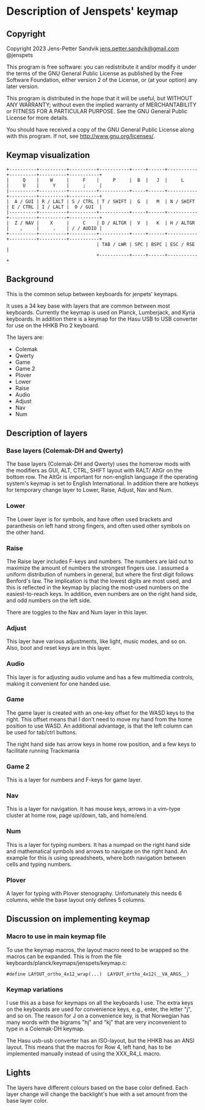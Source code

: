 
# Description of Jenspets' keymap

## Copyright

Copyright 2023 Jens-Petter Sandvik jens.petter.sandvik@gmail.com @jenspets

This program is free software: you can redistribute it and/or modify
it under the terms of the GNU General Public License as published by
the Free Software Foundation, either version 2 of the License, or
(at your option) any later version.

This program is distributed in the hope that it will be useful,
but WITHOUT ANY WARRANTY; without even the implied warranty of
MERCHANTABILITY or FITNESS FOR A PARTICULAR PURPOSE.  See the
GNU General Public License for more details.

You should have received a copy of the GNU General Public License
along with this program.  If not, see <http://www.gnu.org/licenses/>.


## Keymap visualization
```
+----------+----------+----------+-----------+-----+------+-----------+----------+----------+-----------+
|     Q    |    W     |     F    |     P     |  B  |   J  |     L     |     U    |     Y    |     ;     |
|----------+----------+----------+-----------+-----+------+-----------+----------+----------+-----------+
|  A / GUI | R / LALT | S / CTRL | T / SHIFT |  G  |   M  | N / SHIFT | E / CTRL | I / LALT |  O / GUI  |
|----------+----------+----------+-----------+-----+------+-----------+----------+----------+-----------+
|  Z / NAV |    X     |     C    | D / ALTGR |  V  |   K  | H / ALTGR |    ,     |     .    | / / AUDIO |
+----------+----------+----------+-----------+-----+------+-----------+----------+----------+-----------+
                                 | TAB / LWR | SPC | BSPC | ESC / RSE |
                                 +-----------+-----+------+-----------+
```							 
 
## Background 

This is the common setup between keyboards for jenpets' keymaps. 

It uses a 34 key base with layers that are common between most keyboards. Currently the keymap is used on Planck, Lumberjack, and Kyria keyboards. In addition there is a keymap for the Hasu USB to USB converter for use on the HHKB Pro 2 keyboard.

The layers are:
- Colemak
- Qwerty 
- Game 
- Game 2
- Plover
- Lower
- Raise
- Audio
- Adjust
- Nav
- Num

## Description of layers

### Base layers (Colemak-DH and Qwerty)

The base layers (Colemak-DH and Qwerty) uses the homerow mods with the modifiers as GUI, ALT, CTRL, SHIFT layout with RALT/ AltGr on the bottom row. The AltGr is important for non-english language if the operating system's keymap is set to English International. In addition there are hotkeys for temporary change layer to Lower, Raise, Adjust, Nav and Num. 

### Lower

The Lower layer is for symbols, and have often used brackets and paranthesis on left hand strong fingers, and often used other symbols on the other hand. 

### Raise 

The Raise layer includes F-keys and numbers. The numbers are laid out to maximize the amount of numbers the strongest fingers use. I assumed a uniform distribution of numbers in general, but where the first digit follows Benford's law. The implication is that the lowest digits are most used, and this is reflected in the keymap by placing the most-used numbers on the easiest-to-reach keys. In addition, even numbers are on the right hand side, and odd numbers on the left side.

There are toggles to the Nav and Num layer in this layer.

### Adjust

This layer have various adjustments, like light, music modes, and so on. Also, boot and reset keys are in this layer.

### Audio

This layer is for adjusting audio volume and has a few multimedia controls, making it convenient for one handed use.

### Game

The game layer is created with an one-key offset for the WASD keys to the right. This offset means that I don't need to move my hand from the home position to use WASD. An additional advantage, is that the left column can be used for tab/ctrl buttons. 

The right hand side has arrow keys in home row position, and a few keys to facilitate running Trackmania

### Game 2

This is a layer for numbers and F-keys for game layer.

### Nav 

This is a layer for navigation. It has mouse keys, arrows in a vim-type cluster at home row, page up/down, tab, and home/end. 
### Num

This is a layer for typing numbers. It has a numpad on the right hand side and mathematical symbols and arrows to navigate on the right hand. An example for this is using spreadsheets, where both navigation between cells and typing numbers.

### Plover

A layer for typing with Plover stenography. Unfortunately this needs 6 columns, while the base layout only defines 5 columns.

## Discussion on implementing keymap

### Macro to use in main keymap file

To use the keymap macros, the layout macro need to be wrapped so the macros can be expanded. 
This is from the file keyboards/planck/keymaps/jenspets/keymap.c:

	#define LAYOUT_ortho_4x12_wrap(...)  LAYOUT_ortho_4x12(__VA_ARGS__)


### Keymap variations

I use this as a base for keymaps on all the keyboards I use. The extra keys on the keyboards are used for convenience keys, e.g., enter, the letter "j", and so on. The reason for J on a convenience key, is that Norwegian has many words with the bigrams "hj" and "kj" that are very inconvenient to type in a Colemak-DH keymap. 

The Hasu usb-usb converter has an ISO-layout, but the HHKB has an ANSI layout. This means that the macros for Row 4, left hand, has to be implemented manually instead of using the XXX_R4_L macro.

## Lights
The layers have different colours based on the base color defined. Each layer change will change the backlight's hue with a set amount from the base layer color. 

